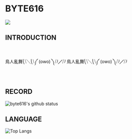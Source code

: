# BYTE616

<img src = "https://th.bing.com/th/id/R.c70bfcc713ac7766bfc1c0d362c48f8a?rik=FymBsbdwEXM6nA&riu=http%3a%2f%2fi.imgur.com%2f1jDUDVC.jpg&ehk=BDDjmh3QvUwFseEiq1BABNMj2cOU%2bRPNZITdDkpBzQM%3d&risl=&pid=ImgRaw&r=0">

## INTRODUCTION
<br>

鳥人亂舞⎝⧹╲⎝⧹༼   (owo)   ༽⧸⎠╱⧸⎠ 鳥人亂舞⎝⧹╲⎝⧹༼   (owo)   ༽⧸⎠╱⧸⎠

<br>

## RECORD

![byte616's github status](https://github-readme-stats.vercel.app/api?username=byte616github&langs_count=6&theme=vue-dark)

## LANGUAGE

![Top Langs](https://github-readme-stats.vercel.app/api/top-langs/?username=byte616)
